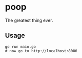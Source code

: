 # poop

The greatest thing ever.

## Usage

```
go run main.go
# now go to http://localhost:8080
```
